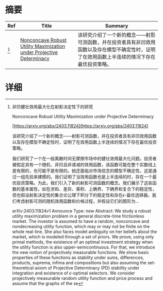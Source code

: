 # 摘要

| Ref | Title | Summary |
| --- | --- | --- |
| [^1] | [Nonconcave Robust Utility Maximization under Projective Determinacy](https://arxiv.org/abs/2403.11824) | 该研究介绍了一个新的概念——射影可测函数，并在投资者具有非凹效用函数以及存在模型不确定性时，证明了在效用函数上半连续的情况下存在最优投资策略。 |

# 详细

[^1]: 非凹健壮效用最大化在射影决定性下的研究

    Nonconcave Robust Utility Maximization under Projective Determinacy

    [https://arxiv.org/abs/2403.11824](https://arxiv.org/abs/2403.11824)

    该研究介绍了一个新的概念——射影可测函数，并在投资者具有非凹效用函数以及存在模型不确定性时，证明了在效用函数上半连续的情况下存在最优投资策略。

    

    我们研究了一个在一般离散时间无摩擦市场中的健壮效用最大化问题。投资者被假定具有一个随机、非凹且非递减的效用函数，该函数可能在整个实数线上是有限的，也可能不是有限的。她还面临对市场信念的模型不确定性，这是通过一组先验来建模的。我们证明了当效用函数也是上半连续的时，存在一个最优投资策略。为此，我们引入了新的射影可测函数的概念。我们展示了这些函数的基本属性，如在求和、差异、乘积、上确界、下确界和复合下的稳定性，但也假设射影决定性的集合论公理下积分下的稳定性和存在$\epsilon$-最优选择器。我们考虑射影可测的随机效用函数和价格过程，并假设它们的图形为...

    arXiv:2403.11824v1 Announce Type: new  Abstract: We study a robust utility maximization problem in a general discrete-time frictionless market. The investor is assumed to have a random, nonconcave and nondecreasing utility function, which may or may not be finite on the whole real-line. She also faces model ambiguity on her beliefs about the market, which is modeled through a set of priors. We prove, using only primal methods, the existence of an optimal investment strategy when the utility function is also upper-semicontinuous. For that, we introduce the new notion of projectively measurable functions. We show basic properties of these functions as stability under sums, differences, products, suprema, infima and compositions but also assuming the set-theoretical axiom of Projective Determinacy (PD) stability under integration and existence of $\epsilon$-optimal selectors. We consider projectively measurable random utility function and price process and assume that the graphs of the se
    


